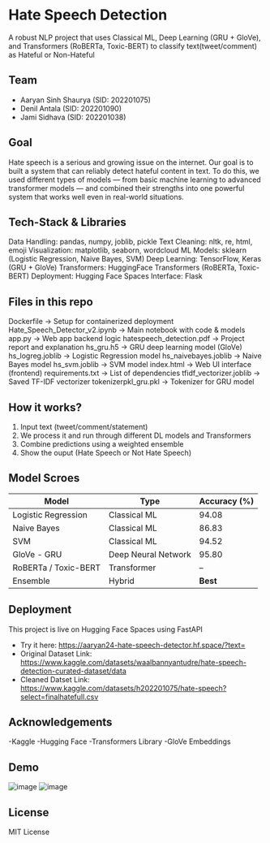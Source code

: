 # Hate Speech Detection
A robust NLP project that uses Classical ML, Deep Learning (GRU + GloVe), and Transformers (RoBERTa, Toxic-BERT) to classify text(tweet/comment) as Hateful or Non-Hateful

## Team
- Aaryan Sinh Shaurya (SID: 202201075)  
- Denil Antala (SID: 202201090)
- Jami Sidhava (SID: 202201038)

## Goal
Hate speech is a serious and growing issue on the internet.
Our goal is to built a system that can reliably detect hateful content in text.
To do this, we used different types of models — from basic machine learning to advanced transformer models — and combined their strengths into one powerful system that works well even in real-world situations.

## Tech-Stack & Libraries
Data Handling: pandas, numpy, joblib, pickle
Text Cleaning: nltk, re, html, emoji
Visualization: matplotlib, seaborn, wordcloud
ML Models: sklearn (Logistic Regression, Naive Bayes, SVM)
Deep Learning: TensorFlow, Keras (GRU + GloVe)
Transformers: HuggingFace Transformers (RoBERTa, Toxic-BERT)
Deployment: Hugging Face Spaces
Interface: Flask

## Files in this repo
Dockerfile → Setup for containerized deployment
Hate_Speech_Detector_v2.ipynb → Main notebook with code & models
app.py → Web app backend logic
hatespeech_detection.pdf → Project report and explanation
hs_gru.h5 → GRU deep learning model (GloVe)
hs_logreg.joblib → 	Logistic Regression model
hs_naivebayes.joblib → 	Naive Bayes model
hs_svm.joblib → 	SVM model
index.html → 	Web UI interface (frontend)
requirements.txt → 	List of dependencies
tfidf_vectorizer.joblib → Saved TF-IDF vectorizer
tokenizerpkl_gru.pkl → 	Tokenizer for GRU model

## How it works? 
1) Input text (tweet/comment/statement) 
2) We process it and run through different DL models and Transformers
3) Combine predictions using a weighted ensemble
4) Show the ouput (Hate Speech or Not Hate Speech)

## Model Scroes
| Model                | Type                | Accuracy (%) |
| -------------------- | ------------------- | ------------ |
| Logistic Regression  | Classical ML        | 94.08        |
| Naive Bayes          | Classical ML        | 86.83        |
| SVM                  | Classical ML        | 94.52        |
| GloVe - GRU          | Deep Neural Network | 95.80        |
| RoBERTa / Toxic-BERT | Transformer         | –            |
| Ensemble             | Hybrid              | **Best**     |

## Deployment
This project is live on Hugging Face Spaces using FastAPI
- Try it here: https://aaryan24-hate-speech-detector.hf.space/?text=
- Original Dataset Link: https://www.kaggle.com/datasets/waalbannyantudre/hate-speech-detection-curated-dataset/data
- Cleaned Datset Link: https://www.kaggle.com/datasets/h202201075/hate-speech?select=finalhatefull.csv

## Acknowledgements
-Kaggle
-Hugging Face
-Transformers Library
-GloVe Embeddings

## Demo
![image](https://github.com/user-attachments/assets/96d6bd93-db88-4975-aace-2d59c89db108)
![image](https://github.com/user-attachments/assets/eb25cc0b-6d0e-4336-88a5-684fc98121d4)


## License
MIT License

